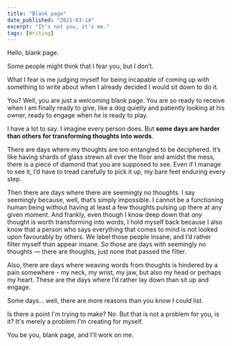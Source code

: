 ```yaml
---
title: "Blank page"
date_published: "2021-03-14"
excerpt: "It's not you, it's me."
tags: [Writing]
---
```


Hello, blank page.

Some people might think that I fear you, but I don’t.

What I fear is me judging myself for being incapable of coming up with something to write about when I already decided I would sit down to do it.

You? Well, you are just a welcoming blank page. You are so ready to receive when I am finally ready to give, like a dog quietly and patiently looking at his owner, ready to engage when *he* is ready to play.

I have a lot to say. I imagine every person does. But **some days are harder than others for transforming thoughts into words**.

There are days where my thoughts are too entangled to be deciphered. It’s like having shards of glass strewn all over the floor and amidst the mess, there is a piece of diamond that you are supposed to see. Even if I manage to see it, I’d have to tread carefully to pick it up, my bare feet enduring every step.

Then there are days where there are seemingly no thoughts. I say seemingly because, well, that’s simply impossible. I cannot be a functioning human being without having at least a few thoughts pulsing up there at any given moment. And frankly, even though I know deep down that *any* thought is worth transforming into words, I hold myself back because I also know that a person who says everything that comes to mind is not looked upon favourably by others. We label those people insane, and I’d rather filter myself than appear insane. So those are days with seemingly no thoughts — there are thoughts, just none that passed the filter.

Also, there are days where weaving words from thoughts is hindered by a pain somewhere - my neck, my wrist, my jaw, but also my head or perhaps my heart. These are the days where I’d rather lay down than sit up and engage.

Some days… well, there are more reasons than you know I could list.

Is there a point I'm trying to make? No. But that is not a problem for you, is it? It's merely a problem I'm creating for myself.

You be you, blank page, and I'll work on me.